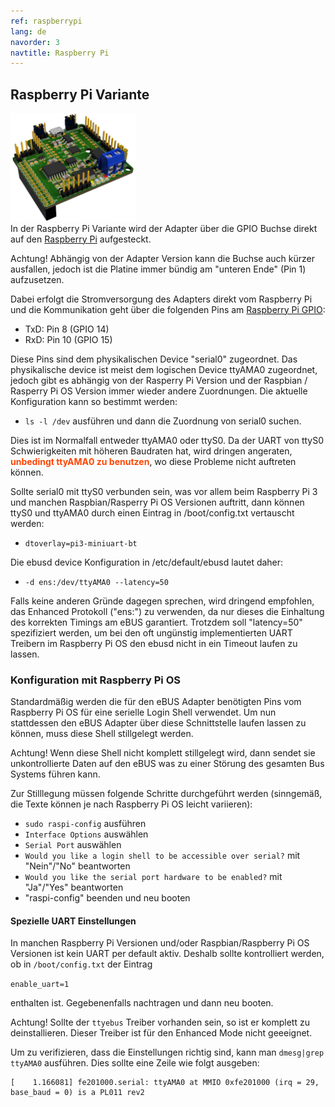 ```yaml
---
ref: raspberrypi
lang: de
navorder: 3
navtitle: Raspberry Pi
---
```

## Raspberry Pi Variante
[<img src="img/smd-3drpi.png" width="200" alt="RPI" title="RPI">](img/smd-3drpi.jpg)  
In der Raspberry Pi Variante wird der Adapter über die GPIO Buchse direkt auf den [Raspberry Pi](https://www.raspberrypi.org/) aufgesteckt.

Achtung! Abhängig von der Adapter Version kann die Buchse auch kürzer ausfallen, jedoch ist die Platine immer bündig am "unteren Ende" (Pin 1)
aufzusetzen.

Dabei erfolgt die Stromversorgung des Adapters direkt vom Raspberry Pi und die Kommunikation geht über die folgenden
Pins am [Raspberry Pi GPIO](https://www.raspberrypi.org/documentation/usage/gpio/):
* TxD: Pin 8 (GPIO 14)
* RxD: Pin 10 (GPIO 15)

Diese Pins sind dem physikalischen Device "serial0" zugeordnet.
Das physikalische device ist meist dem logischen Device ttyAMA0 zugeordnet, jedoch gibt es abhängig von der Rasperry Pi Version und der
Raspbian / Rasperry Pi OS Version immer wieder andere Zuordnungen. Die aktuelle Konfiguration kann so bestimmt werden:
* `ls -l /dev` ausführen und dann die Zuordnung von serial0 suchen.

Dies ist im Normalfall entweder ttyAMA0 oder ttyS0. Da der UART von ttyS0 Schwierigkeiten mit höheren Baudraten hat, wird dringen angeraten, <span style="color:OrangeRed">**unbedingt ttyAMA0 zu benutzen**</span>, wo diese Probleme nicht auftreten können.

Sollte serial0 mit ttyS0 verbunden sein, was vor allem beim Raspberry Pi 3 und manchen Raspbian/Rasperry Pi OS Versionen auftritt, dann können ttyS0 und ttyAMA0 durch einen Eintrag in /boot/config.txt vertauscht werden:
* `dtoverlay=pi3-miniuart-bt`

Die ebusd device Konfiguration in /etc/default/ebusd lautet daher:

* `-d ens:/dev/ttyAMA0 --latency=50`

Falls keine anderen Gründe dagegen sprechen, wird dringend empfohlen, das Enhanced Protokoll ("ens:") zu verwenden, da nur dieses die Einhaltung des korrekten Timings am eBUS garantiert. Trotzdem soll "latency=50" spezifiziert werden, um bei den oft ungünstig implementierten UART Treibern im Raspberry Pi OS den ebusd nicht in ein Timeout laufen zu lassen.

### Konfiguration mit Raspberry Pi OS
Standardmäßig werden die für den eBUS Adapter benötigten Pins vom Raspberry Pi OS für eine serielle Login Shell verwendet.
Um nun stattdessen den eBUS Adapter über diese Schnittstelle laufen lassen zu können, muss diese Shell stillgelegt werden.

Achtung! Wenn diese Shell nicht komplett stillgelegt wird, dann sendet sie unkontrollierte Daten auf den eBUS was zu einer Störung des gesamten Bus Systems führen kann.

Zur Stilllegung müssen folgende Schritte durchgeführt werden (sinngemäß, die Texte können je nach Raspberry Pi OS leicht variieren):
* `sudo raspi-config` ausführen
* `Interface Options` auswählen
* `Serial Port` auswählen
* `Would you like a login shell to be accessible over serial?` mit "Nein"/"No" beantworten
* `Would you like the serial port hardware to be enabled?` mit "Ja"/"Yes" beantworten
* "raspi-config" beenden und neu booten

#### Spezielle UART Einstellungen
In manchen Raspberry Pi Versionen und/oder Raspbian/Raspberry Pi OS Versionen ist kein UART per default aktiv.
Deshalb sollte kontrolliert werden, ob in `/boot/config.txt` der Eintrag

`enable_uart=1`

enthalten ist. Gegebenenfalls nachtragen und dann neu booten.

Achtung! Sollte der `ttyebus` Treiber vorhanden sein, so ist er komplett zu deinstallieren. Dieser Treiber ist für den Enhanced Mode nicht geeeignet.

Um zu verifizieren, dass die Einstellungen richtig sind, kann man `dmesg|grep ttyAMA0` ausführen. Dies sollte eine Zeile wie
folgt ausgeben:
```
[    1.166081] fe201000.serial: ttyAMA0 at MMIO 0xfe201000 (irq = 29, base_baud = 0) is a PL011 rev2
```
